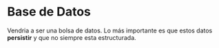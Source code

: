 # Base de Datos
Vendria a ser una bolsa de datos. Lo más importante es que estos datos **persistir** y que no siempre esta estructurada.